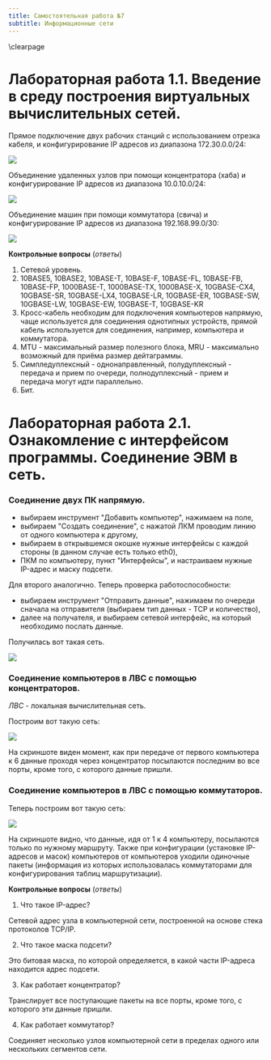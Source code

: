 ```yaml
---
title: Самостоятельная работа №7
subtitle: Информационные сети
---
```

\clearpage

# Лабораторная работа 1.1. Введение в среду построения виртуальных вычислительных сетей.

Прямое подключение двух рабочих станций с использованием отрезка кабеля, и конфигурирование IP адресов из диапазона 172.30.0.0/24:

![](1.1/1.png)

Объединение удаленных узлов при помощи концентратора (хаба) и конфигурирование IP адресов из диапазона 10.0.10.0/24:

![](1.1/2.png)

Объединение машин при помощи коммутатора (свича) и конфигурирование IP адресов из диапазона 192.168.99.0/30:

![](1.1/3.png)

**Контрольные вопросы** (*ответы*)

1. Сетевой уровень.
2. 10BASE5, 10BASE2, 10BASE-T, 10BASE-F, 10BASE-FL, 10BASE-FB, 10BASE-FP, 1000BASE-T, 1000BASE-TX, 1000BASE-X, 10GBASE-CX4, 10GBASE-SR, 10GBASE-LX4, 10GBASE-LR, 10GBASE-ER, 10GBASE-SW, 10GBASE-LW, 10GBASE-EW, 10GBASE-T, 10GBASE-KR
3. Кросс-кабель необходим для подключения компьютеров напрямую, чаще используется для соединения однотипных устройств, прямой кабель используется для соединения, например, компьютера и коммутатора.
4. MTU - максимальный размер полезного блока, MRU - максимально возможный для приёма размер дейтаграммы.
5. Симпледуплексный - однонаправленный, полудуплексный - передача и прием по очереди, полнодуплексный - прием и передача могут идти параллельно.
6. Бит.

# Лабораторная работа 2.1. Ознакомление с интерфейсом программы. Соединение ЭВМ в сеть.

### Соединение двух ПК напрямую.

- выбираем инструмент "Добавить компьютер", нажимаем на поле,
- выбираем "Создать соединение", с нажатой ЛКМ проводим линию от одного компьютера к другому,
- выбираем в открывшемся окошке нужные интерфейсы с каждой стороны (в данном случае есть только eth0),
- ПКМ по компьютеру, пункт "Интерфейсы", и настраиваем нужные IP-адрес и маску подсети.

Для второго аналогично. Теперь проверка работоспособности:

- выбираем инструмент "Отправить данные", нажимаем по очереди сначала на отправителя (выбираем тип данных - TCP и количество),
- далее на получателя, и выбираем сетевой интерфейс, на который необходимо послать данные.

Получилась вот такая сеть.

![](2.1/1.png)

### Соединение компьютеров в ЛВС с помощью концентраторов.

*ЛВС* - локальная вычислительная сеть.

Построим вот такую сеть:

![](2.1/2.png)

На скриншоте виден момент, как при передаче от первого компьютера к 6 данные проходя через концентратор посылаются последним во все порты, кроме того, с которого данные пришли.

### Соединение компьютеров в ЛВС с помощью коммутаторов.

Теперь построим вот такую сеть:

![](2.1/3.png)

На скриншоте видно, что данные, идя от 1 к 4 компьютеру, посылаются только по нужному маршруту. Также при конфигурации (установке IP-адресов и масок) компьютеров от компьютеров уходили одиночные пакеты (информация из которых использовалась коммутаторами для конфигурирования таблиц маршрутизации).

**Контрольные вопросы** (*ответы*)

1. Что такое IP-адрес?

Сетевой адрес узла в компьютерной сети, построенной на основе стека протоколов TCP/IP.

2. Что такое маска подсети?

Это битовая маска, по которой определяется, в какой части IP-адреса находится адрес подсети.

3. Как работает концентратор?

Транслирует все поступающие пакеты на все порты, кроме того, с которого эти данные пришли.

4. Как работает коммутатор?

Соединяет несколько узлов компьютерной сети в пределах одного или нескольких сегментов сети.
